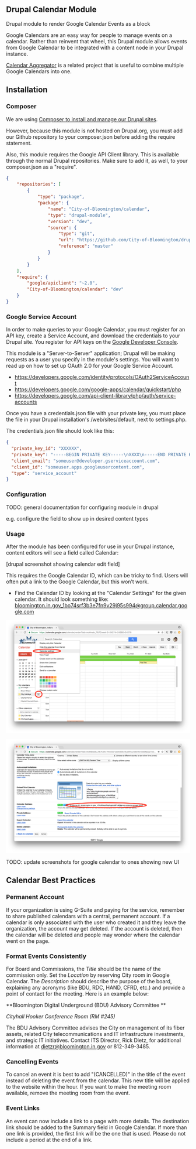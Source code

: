 ## Drupal Calendar Module

Drupal module to render Google Calendar Events as a block

Google Calendars are an easy way for people to manage events on a calendar. Rather than reinvent that wheel, this Drupal module allows events from Google Calendar to be integrated with a content node in your Drupal instance. 

[Calendar Aggregator](https://github.com/City-of-Bloomington/calendar-aggregator) is a related project that is useful to combine multiple Google Calendars into one.

## Installation
### Composer
We are using [Composer to install and manage our Drupal sites](https://www.drupal.org/docs/develop/using-composer/using-composer-to-manage-drupal-site-dependencies).


However, because this module is not hosted on Drupal.org, you must add our Github repository
to your composer.json before adding the require statement.

Also, this module requires the Google API Client library.  This is available through the normal
Drupal repositories.  Make sure to add it, as well, to your composer.json as a "require".

```json
{
    "repositories": [
        {
            "type": "package",
            "package": {
                "name": "City-of-Bloomington/calendar",
                "type": "drupal-module",
                "version": "dev",
                "source": {
                    "type": "git",
                    "url": "https://github.com/City-of-Bloomington/drupal-module-calendar",
                    "reference": "master"
                }
            }
        }
    ],
    "require": {
        "google/apiclient": "~2.0",
        "City-of-Bloomington/calendar": "dev"
    }
}
```

### Google Service Account
In order to make queries to your Google Calendar, you must register for an API key,
create a Service Account, and download the credentials to your Drupal site.  You
register for API keys on the [Google Developer Console](https://console.developers.google.com).

This module is a "Server-to-Server" application;  Drupal will be making requests as
a user you specify in the module's settings. You will want to read up
on how to set up OAuth 2.0 for your Google Service Account.

* https://developers.google.com/identity/protocols/OAuth2ServiceAccount
* https://developers.google.com/google-apps/calendar/quickstart/php
* https://developers.google.com/api-client-library/php/auth/service-accounts

Once you have a credentials.json file with your private key, you must place the file
in your Drupal installation's /web/sites/default, next to settings.php.

The credentials.json file should look like this:
```json
{
  "private_key_id": "XXXXXX",
  "private_key": "-----BEGIN PRIVATE KEY-----\nXXXX\n-----END PRIVATE KEY-----\n",
  "client_email": "someuser@developer.gserviceaccount.com",
  "client_id": "someuser.apps.googleusercontent.com",
  "type": "service_account"
}
```

### Configuration

TODO: general documentation for configuring module in drupal

e.g. configure the field to show up in desired content types

### Usage

After the module has been configured for use in your Drupal instance, content editors will see a field called Calendar:

[drupal screenshot showing calendar edit field]

This requires the Google Calendar ID, which can be tricky to find. Users will often put a link to the Google Calendar, but this won’t work. 

* Find the Calendar ID by looking at the "Calendar Settings" for the given calendar. It should look something like: bloomington.in.gov_1bo74srf3b3e7fn9v29j95s994@group.calendar.google.com

![image alt text](static/image_0.png)

![image alt text](static/image_1.png)

TODO: update screenshots for google calendar to ones showing new UI

## Calendar Best Practices

### Permanent Account

If your organization is using G-Suite and paying for the service, remember to share published calendars with a central, permanent account. If a calendar is only associated with the user who created it and they leave the organization, the account may get deleted. If the account is deleted, then the calendar will be deleted and people may wonder where the calendar went on the page. 

### Format Events Consistently

For Board and Commissions, the *Title* should be the name of the commission only. Set the *Location* by reserving City room in Google Calendar. The *Description* should describe the purpose of the board, explaining any acronyms (like BDU, RDC, HAND, CFRD, etc.) and provide a point of contact for the meeting.  Here is an example below:

**Bloomington Digital Underground (BDU) Advisory Committee **

*Cityhall Hooker Conference Room (RM #245)*

The BDU Advisory Committee advises the City on management of its fiber assets, related City telecommunications and IT infrastructure investments, and strategic IT initiatives.  Contact ITS Director, Rick Dietz, for additional information at dietzr@bloomington.in.gov or 812-349-3485.

### Cancelling Events

To cancel an event it is best to add "(CANCELLED)" in the title of the event instead of deleting the event from the calendar. This new title will be applied to the website within the hour. If you want to make the meeting room available, remove the meeting room from the event. 

### Event Links

An event can now include a link to a page with more details. The destination link should be added to the Summary field in Google Calendar. If more than one link is provided, the first link will be the one that is used. Please do not include a period at the end of a link. 

